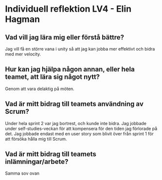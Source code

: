 # Individuell reflektion LV4 - Elin Hagman
## Vad vill jag lära mig eller förstå bättre?
Jag vill få en större vana i unity så att jag kan jobba mer effektivt och bidra med mer velocity.
## Hur kan jag hjälpa någon annan, eller hela teamet, att lära sig något nytt?
Genom att vara delaktig på möten. 
## Vad är mitt bidrag till teamets användning av Scrum?
Under hela sprint 2 var jag bortrest, och kunde inte bidra. 
Jag jobbade under self-studies-veckan för att kompensera för den tiden jag förlorade på det. 
Jag jobbade endast med en user story som blivit över från sprint 1 för att försöka hålla mig till Scrum.
## Vad är mitt bidrag till teamets inlämningar/arbete?
Samma sov ovan

